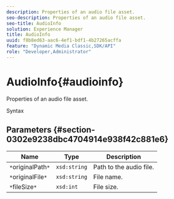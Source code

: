 ```yaml
---
description: Properties of an audio file asset.
seo-description: Properties of an audio file asset.
seo-title: AudioInfo
solution: Experience Manager
title: AudioInfo
uuid: f8b8ed63-aac6-4ef1-bdf1-4b27265acffa
feature: "Dynamic Media Classic,SDK/API"
role: "Developer,Administrator"
---
```


# AudioInfo{#audioinfo}

Properties of an audio file asset.

 Syntax 

## Parameters {#section-0302e9238dbc4704914e938f42c881e6}

|  Name  | Type  | Description  |
|---|---|---|
|  `*`originalPath`*`  | `xsd:string`  | Path to the audio file.  |
|  `*`originalFile`*`  | `xsd:string`  | File name.  |
|  `*`fileSize`*`  | `xsd:int`  | File size.  |

